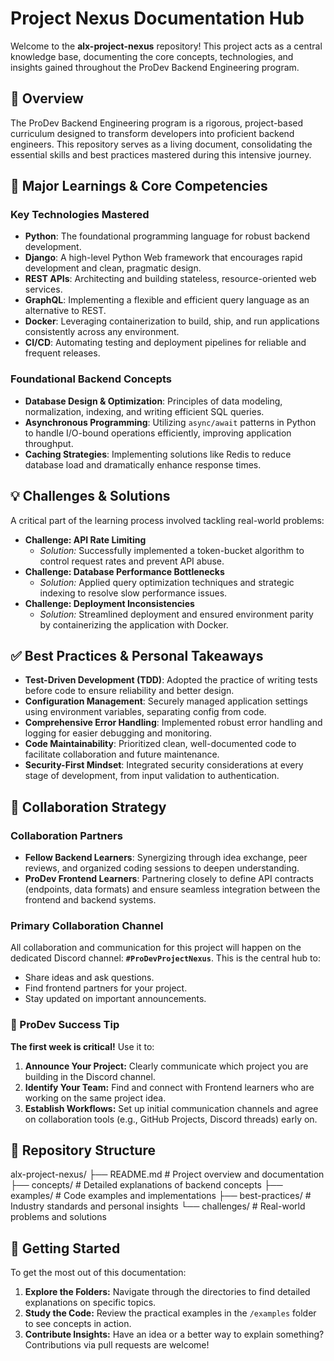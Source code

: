 # Project Nexus Documentation Hub

Welcome to the **alx-project-nexus** repository! This project acts as a central knowledge base, documenting the core concepts, technologies, and insights gained throughout the ProDev Backend Engineering program.

## 📖 Overview

The ProDev Backend Engineering program is a rigorous, project-based curriculum designed to transform developers into proficient backend engineers. This repository serves as a living document, consolidating the essential skills and best practices mastered during this intensive journey.

## 🧠 Major Learnings & Core Competencies

### Key Technologies Mastered
- **Python**: The foundational programming language for robust backend development.
- **Django**: A high-level Python Web framework that encourages rapid development and clean, pragmatic design.
- **REST APIs**: Architecting and building stateless, resource-oriented web services.
- **GraphQL**: Implementing a flexible and efficient query language as an alternative to REST.
- **Docker**: Leveraging containerization to build, ship, and run applications consistently across any environment.
- **CI/CD**: Automating testing and deployment pipelines for reliable and frequent releases.

### Foundational Backend Concepts
- **Database Design & Optimization**: Principles of data modeling, normalization, indexing, and writing efficient SQL queries.
- **Asynchronous Programming**: Utilizing `async/await` patterns in Python to handle I/O-bound operations efficiently, improving application throughput.
- **Caching Strategies**: Implementing solutions like Redis to reduce database load and dramatically enhance response times.

## 💡 Challenges & Solutions
A critical part of the learning process involved tackling real-world problems:
- **Challenge: API Rate Limiting**
  - *Solution:* Successfully implemented a token-bucket algorithm to control request rates and prevent API abuse.
- **Challenge: Database Performance Bottlenecks**
  - *Solution:* Applied query optimization techniques and strategic indexing to resolve slow performance issues.
- **Challenge: Deployment Inconsistencies**
  - *Solution:* Streamlined deployment and ensured environment parity by containerizing the application with Docker.

## ✅ Best Practices & Personal Takeaways
- **Test-Driven Development (TDD)**: Adopted the practice of writing tests before code to ensure reliability and better design.
- **Configuration Management**: Securely managed application settings using environment variables, separating config from code.
- **Comprehensive Error Handling**: Implemented robust error handling and logging for easier debugging and monitoring.
- **Code Maintainability**: Prioritized clean, well-documented code to facilitate collaboration and future maintenance.
- **Security-First Mindset**: Integrated security considerations at every stage of development, from input validation to authentication.

## 🤝 Collaboration Strategy

### Collaboration Partners
- **Fellow Backend Learners**: Synergizing through idea exchange, peer reviews, and organized coding sessions to deepen understanding.
- **ProDev Frontend Learners**: Partnering closely to define API contracts (endpoints, data formats) and ensure seamless integration between the frontend and backend systems.

### Primary Collaboration Channel
All collaboration and communication for this project will happen on the dedicated Discord channel: **`#ProDevProjectNexus`**. This is the central hub to:
- Share ideas and ask questions.
- Find frontend partners for your project.
- Stay updated on important announcements.

### 🚀 ProDev Success Tip
**The first week is critical!** Use it to:
1.  **Announce Your Project:** Clearly communicate which project you are building in the Discord channel.
2.  **Identify Your Team:** Find and connect with Frontend learners who are working on the same project idea.
3.  **Establish Workflows:** Set up initial communication channels and agree on collaboration tools (e.g., GitHub Projects, Discord threads) early on.

## 📁 Repository Structure
alx-project-nexus/
├── README.md # Project overview and documentation
├── concepts/ # Detailed explanations of backend concepts
├── examples/ # Code examples and implementations
├── best-practices/ # Industry standards and personal insights
└── challenges/ # Real-world problems and solutions

## 🏁 Getting Started
To get the most out of this documentation:
1.  **Explore the Folders:** Navigate through the directories to find detailed explanations on specific topics.
2.  **Study the Code:** Review the practical examples in the `/examples` folder to see concepts in action.
3.  **Contribute Insights:** Have an idea or a better way to explain something? Contributions via pull requests are welcome!
